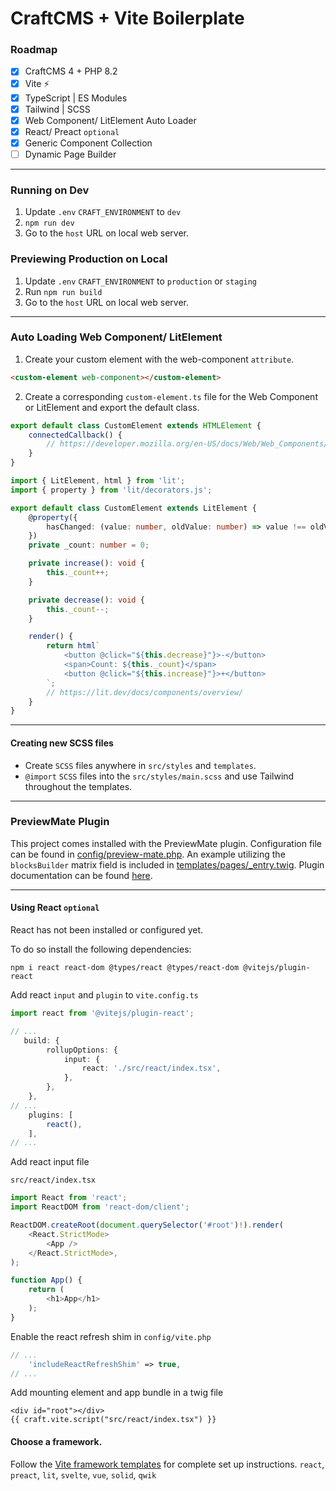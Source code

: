 # CraftCMS + Vite Boilerplate

### Roadmap
- [x] CraftCMS 4 + PHP 8.2
- [x] Vite ⚡
- [x] TypeScript | ES Modules
- [x] Tailwind | SCSS
- [x] Web Component/ LitElement Auto Loader
- [x] React/ Preact `optional`
- [x] Generic Component Collection
- [ ] Dynamic Page Builder

---

### Running on Dev
1. Update `.env` `CRAFT_ENVIRONMENT` to `dev`
2. `npm run dev`
3. Go to the `host` URL on local web server.

### Previewing Production on Local
1. Update `.env` `CRAFT_ENVIRONMENT` to `production` or `staging`
2. Run `npm run build`
3. Go to the `host` URL on local web server.

---

### Auto Loading Web Component/ LitElement

1. Create your custom element with the web-component `attribute`.
```html
<custom-element web-component></custom-element>
```

2. Create a corresponding `custom-element.ts` file for the Web Component or LitElement and export the default class.
```ts
export default class CustomElement extends HTMLElement {
    connectedCallback() {
        // https://developer.mozilla.org/en-US/docs/Web/Web_Components/Using_custom_elements
    }
}
```
```ts
import { LitElement, html } from 'lit';
import { property } from 'lit/decorators.js';

export default class CustomElement extends LitElement {
    @property({
        hasChanged: (value: number, oldValue: number) => value !== oldValue,
    })
    private _count: number = 0;

    private increase(): void {
        this._count++;
    }

    private decrease(): void {
        this._count--;
    }

    render() {
        return html`
            <button @click="${this.decrease}"}>-</button>
            <span>Count: ${this._count}</span>
            <button @click="${this.increase}"}>+</button>
        `;
        // https://lit.dev/docs/components/overview/
    }
}
```

---

#### Creating new SCSS files
* Create `SCSS` files anywhere in `src/styles` and `templates`.
* `@import` `SCSS` files into the `src/styles/main.scss` and use Tailwind throughout the templates.

---

### PreviewMate Plugin
This project comes installed with the PreviewMate plugin.
Configuration file can be found in [config/preview-mate.php](https://github.com/nicholashamilton/craft-vite/blob/main/config/preview-mate.php).
An example utilizing the `blocksBuilder` matrix field is included in [templates/pages/_entry.twig](https://github.com/nicholashamilton/craft-vite/blob/main/templates/pages/_entry.twig).
Plugin documentation can be found [here](https://github.com/nicholashamilton/craft-preview-mate).

---

#### Using React `optional`

React has not been installed or configured yet. 

To do so install the following dependencies: 

```
npm i react react-dom @types/react @types/react-dom @vitejs/plugin-react
```

Add react `input` and `plugin` to `vite.config.ts` 

```ts
import react from '@vitejs/plugin-react';

// ...
   build: {
        rollupOptions: {
            input: {
                react: './src/react/index.tsx',
            },
        },
    },
// ...
    plugins: [
        react(),
    ],
// ...
```

Add react input file 

`src/react/index.tsx` 

```ts
import React from 'react';
import ReactDOM from 'react-dom/client';

ReactDOM.createRoot(document.querySelector('#root')!).render(
    <React.StrictMode>
        <App />
    </React.StrictMode>,
);

function App() {
    return (
        <h1>App</h1>
    );
}
```

Enable the react refresh shim in `config/vite.php`

```php
// ...
    'includeReactRefreshShim' => true,
// ...
```

Add mounting element and app bundle in a twig file 

```twig
<div id="root"></div>
{{ craft.vite.script("src/react/index.tsx") }}
```

#### Choose a framework. 

Follow the [Vite framework templates](https://vitejs.dev/guide/#trying-vite-online) for complete set up instructions. `react`, `preact`, `lit`, `svelte`, `vue`, `solid`, `qwik`